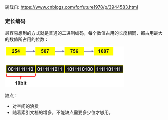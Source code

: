 转载自:  https://www.cnblogs.com/forfuture1978/p/3944583.html 

### 定长编码
最容易想到的方式就是普通的二进制编码，每个数值占用的长度相同，都占用最大的数值所占用的位数：

![avatar](img/定长编码.png)

缺点：
- 对空间的浪费
- 随着索引文档的增多，不能缺点需要多少位才够用。 

  